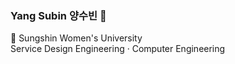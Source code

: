 <!-- ### Hi 👾 -->
### Yang Subin 양수빈 👾

🏫 Sungshin Women's University    
Service Design Engineering · Computer Engineering
   

<!-- 📍 I'm interested in 
UIUX Design
Programming -->
<!--
**yangsubinn/yangsubinn** is a ✨ _special_ ✨ repository because its `README.md` (this file) appears on your GitHub profile.

Here are some ideas to get you started:

- 🔭 I’m currently working on ...
- 🌱 I’m currently learning ...
- 👯 I’m looking to collaborate on ...
- 🤔 I’m looking for help with ...
- 💬 Ask me about ...
- 📫 How to reach me: ...
- 😄 Pronouns: ...
- ⚡ Fun fact: ...
-->
